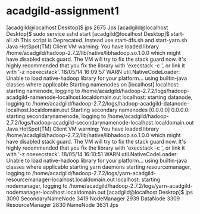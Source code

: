 # acadgild-assignment1
[acadgild@localhost Desktop]$ jps
2675 Jps
[acadgild@localhost Desktop]$ sudo service sshd start
[acadgild@localhost Desktop]$ start-all.sh
This script is Deprecated. Instead use start-dfs.sh and start-yarn.sh
Java HotSpot(TM) Client VM warning: You have loaded library /home/acadgild/hadoop-2.7.2/lib/native/libhadoop.so.1.0.0 which might have disabled stack guard. The VM will try to fix the stack guard now.
It's highly recommended that you fix the library with 'execstack -c <libfile>', or link it with '-z noexecstack'.
18/05/14 16:09:57 WARN util.NativeCodeLoader: Unable to load native-hadoop library for your platform... using builtin-java classes where applicable
Starting namenodes on [localhost]
localhost: starting namenode, logging to /home/acadgild/hadoop-2.7.2/logs/hadoop-acadgild-namenode-localhost.localdomain.out
localhost: starting datanode, logging to /home/acadgild/hadoop-2.7.2/logs/hadoop-acadgild-datanode-localhost.localdomain.out
Starting secondary namenodes [0.0.0.0]
0.0.0.0: starting secondarynamenode, logging to /home/acadgild/hadoop-2.7.2/logs/hadoop-acadgild-secondarynamenode-localhost.localdomain.out
Java HotSpot(TM) Client VM warning: You have loaded library /home/acadgild/hadoop-2.7.2/lib/native/libhadoop.so.1.0.0 which might have disabled stack guard. The VM will try to fix the stack guard now.
It's highly recommended that you fix the library with 'execstack -c <libfile>', or link it with '-z noexecstack'.
18/05/14 16:10:51 WARN util.NativeCodeLoader: Unable to load native-hadoop library for your platform... using builtin-java classes where applicable
starting yarn daemons
starting resourcemanager, logging to /home/acadgild/hadoop-2.7.2/logs/yarn-acadgild-resourcemanager-localhost.localdomain.out
localhost: starting nodemanager, logging to /home/acadgild/hadoop-2.7.2/logs/yarn-acadgild-nodemanager-localhost.localdomain.out
[acadgild@localhost Desktop]$ jps
3090 SecondaryNameNode
3419 NodeManager
2939 DataNode
3309 ResourceManager
2830 NameNode
3631 Jps
